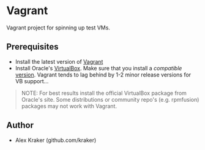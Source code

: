 # Vagrant

Vagrant project for spinning up test VMs.

## Prerequisites

* Install the latest version of [Vagrant](https://developer.hashicorp.com/vagrant/install)
* Install Oracle's [VirtualBox](https://www.virtualbox.org/wiki/Downloads). Make sure that you install a _compatible_ [version](https://developer.hashicorp.com/vagrant/docs/providers/virtualbox). Vagrant tends to lag behind by 1-2 minor release versions for VB support...

> NOTE: For best results install the official VirtualBox package from Oracle's site. Some distributions or community repo's (e.g. rpmfusion) packages may not work with Vagrant.

## Author

* Alex Kraker (github.com/kraker)
